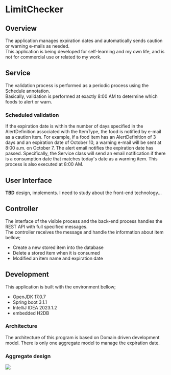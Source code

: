 # LimitChecker
## Overview
The application manages expiration dates and automatically sends caution or warning e-mails as needed.  
This application is being developed for self-learning and my own life, and is not for commercial use or related to my work.

## Service
The validation process is performed as a periodic process using the Schedule annotation.  
Basically, validation is performed at exactly 8:00 AM to determine which foods to alert or warn.   

### Scheduled validation
If the expiration date is within the number of days specified in the AlertDefinition associated with the ItemType, the food is notified by e-mail as a caution item. For example, if a food item has an AlertDefinition of 3 days and an expiration date of October 10, a warning e-mail will be sent at 8:00 a.m. on October 7.
The alert email notifies the expiration date has passed. Specifically, the Service class will send an email notification if there is a consumption date that matches today's date as a warning item. This process is also executed at 8:00 AM.

## User Interface
**TBD** design, implements. I need to study about the front-end technology...

## Controller
The interface of the visible process and the back-end process handles the REST API with full specified messages.  
The controller receives the message and handle the information about item bellow;  
- Create a new stored item into the database
- Delete a stored item when it is consumed
- Modified an item name and expiration date

## Development
This application is built with the environment bellow;
- OpenJDK 17.0.7
- Spring boot 3.1.1
- IntelliJ IDEA 2023.1.2
- embedded H2DB

### Architecture
The architecture of this program is based on Domain driven development model.
There is only one aggregate model to manage the expiration date.  
### Aggregate design
![](./doc/diagram/item_model.puml)  
